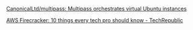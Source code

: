 [CanonicalLtd/multipass: Multipass orchestrates virtual Ubuntu instances](https://github.com/CanonicalLtd/multipass)

[AWS Firecracker: 10 things every tech pro should know - TechRepublic](https://www-techrepublic-com.cdn.ampproject.org/v/s/www.techrepublic.com/google-amp/article/aws-firecracker-10-things-every-tech-pro-should-know/?amp_js_v=a2&amp_gsa=1#referrer=https%3A%2F%2Fwww.google.com&amp_tf=From%20%251%24s&ampshare=https%3A%2F%2Fwww.techrepublic.com%2Farticle%2Faws-firecracker-10-things-every-tech-pro-should-know%2F)
